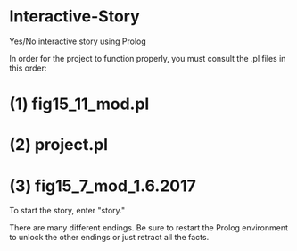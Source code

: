 # Interactive-Story
Yes/No interactive story using Prolog

In order for the project to function properly, you must consult the .pl files in this order:
# (1) fig15_11_mod.pl
# (2) project.pl
# (3) fig15_7_mod_1.6.2017

To start the story, enter "story."

There are many different endings. Be sure to restart the Prolog environment to unlock the other endings or just retract all the facts.
